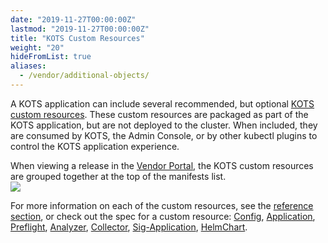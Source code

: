 ```yaml
---
date: "2019-11-27T00:00:00Z"
lastmod: "2019-11-27T00:00:00Z"
title: "KOTS Custom Resources"
weight: "20"
hideFromList: true
aliases: 
  - /vendor/additional-objects/
---
```


A KOTS application can include several recommended, but optional [KOTS custom resources](/reference/v1beta1/). These custom resources are packaged as part of the KOTS application, but are not deployed to the cluster. When included, they are consumed by KOTS, the Admin Console, or by other kubectl plugins to control the KOTS application experience.

When viewing a release in the [Vendor Portal](https://vendor.replicated.com/releases/), the KOTS custom resources are grouped together at the top of the manifests list.  
![](/images/kots-custom-resources.png)

For more information on each of the custom resources, see the [reference section](/reference/v1beta1/), or check out the spec for a custom resource: [Config](/reference/v1beta1/config/), [Application](/reference/v1beta1/application), [Preflight](/reference/v1beta1/preflight), [Analyzer](https://troubleshoot.sh/reference/analyzers/overview/), [Collector](https://troubleshoot.sh/reference/collectors/overview/), [Sig-Application](/reference/v1beta1/sig-application), [HelmChart](/reference/v1beta1/helmchart/).
